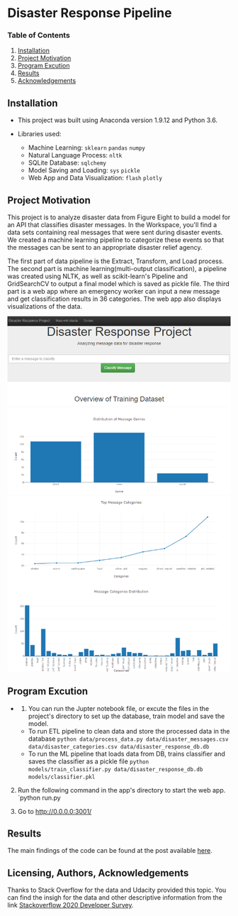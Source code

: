 # Disaster Response Pipeline

### Table of Contents

1. [Installation](#installation)
2. [Project Motivation](#motivation)
3. [Program Excution](#files)
4. [Results](#results)
5. [Acknowledgements](#Acknowledgements)

## Installation <a name="installation"></a>
- This project was built using Anaconda version 1.9.12 and Python  3.6.    

- Libraries used:

   - Machine Learning: `sklearn` `pandas` `numpy`
   - Natural Language Process: `nltk`
   - SQLite Database: `sqlchemy`
   - Model Saving and Loading: `sys` `pickle`
   - Web App and Data Visualization: `flash` `plotly`

    
## Project Motivation<a name="motivation"></a>

This project is to analyze disaster data from Figure Eight to build a model for an API that classifies disaster messages. In the Workspace, you'll find a data sets containing real messages that were sent during disaster events. We created a machine learning pipeline to categorize these events so that the messages can be sent to an appropriate disaster relief agency.

The first part of data pipeline is the Extract, Transform, and Load process. The second part is machine learning(multi-output classification), a pipeline was created using NLTK, as well as scikit-learn's Pipeline and GridSearchCV to output a final model which is saved as pickle file. The third part is a web app where an emergency worker can input a new message and get classification results in 36 categories. The web app also displays visualizations of the data. 

![Intro Pic](screenshots/Web_Page1.png)
![Intro Pic](screenshots/Web_Page2.png)

## Program Excution <a name="files"></a>

- 1. You can run the Jupter notebook file, or excute the files in the project's directory to set up the database, train model and save the model.

    - To run ETL pipeline to clean data and store the processed data in the database
        `python data/process_data.py data/disaster_messages.csv data/disaster_categories.csv data/disaster_response_db.db`
    - To run the ML pipeline that loads data from DB, trains classifier and saves the classifier as a pickle file
        `python models/train_classifier.py data/disaster_response_db.db models/classifier.pkl`

2. Run the following command in the app's directory to start the web app.
    `python run.py

3. Go to http://0.0.0.0:3001/


## Results<a name="results"></a>

The main findings of the code can be found at the post available [here](https://maxwang1998.medium.com/are-developers-passinate-about-learning-new-programming-language-26d4d712f436).

## Licensing, Authors, Acknowledgements<a name="Acknowledgements"></a>
Thanks to Stack Overflow for the data and Udacity provided this topic. You can find the insigh for the data and other descriptive information from the link [Stackoverflow 2020 Developer Survey](https://insights.stackoverflow.com/survey/2020#technology-already-visited-feeling).
